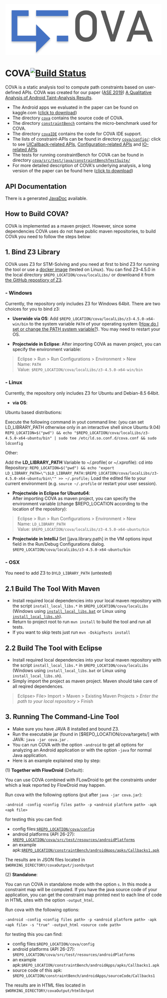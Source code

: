 <p align="left">
<img src="cova-logo.PNG" width="600">
</p> 


# COVA[![Build Status](https://travis-ci.com/secure-software-engineering/COVA.svg?branch=master)](https://travis-ci.com/secure-software-engineering/COVA)
COVA is a static analysis tool to compute path constraints based on user-defined APIs. COVA was created for our paper ([ASE 2019](https://2019.ase-conferences.org/)) [A Qualitative Analysis of Android Taint-Analysis Results](https://linghuiluo.github.io/ASE19Cova.pdf). 
- The Android apps we evaluated in the paper can be found on kaggle.com ([click to download](https://www.kaggle.com/covaanalyst1/cova-dataset)) 
- The directory [`cova`](cova/) contains the source code of COVA.
- The directory [`constraintBench`](constraintBench/) contains the micro-benchmark used for COVA.
- The directory [`covaIDE`](covaIDE/) contains the code for COVA IDE support.
- The lists of constraint-APIs can be found in directory [`cova/config/`](cova/config/): click to see [UICallback-related APIs](cova/config/UICallback_APIs.txt), [Configuration-related APIs](cova/config/Configuration_APIs.txt) and [IO-related APIs](cova/config/IO_APIs.txt)
- The tests for running constraintBench for COVA can be found in directory [`cova/src/test/java/constraintBenchTestSuite/`](cova/src/test/java/constraintBenchTestSuite)
- For more detailed description of COVA's underlying analysis, a long version of the paper can be found here ([click to download](https://github.com/covaanalyst/cova-root/blob/master/longversion.pdf))
## API Documentation
There is a generated [JavaDoc](https://secure-software-engineering.github.io/COVA/docs/) available.

## How to Build COVA?
COVA is implemented as a maven project. However, since some dependencies COVA uses do not have public maven repositories, to build COVA you need to follow the steps below:

## 1. Bind Z3 Library
COVA uses Z3 for STM-Solving and you need at first to bind Z3 for running the tool or use a [docker image](/cova/config/Dockerfile.txt) (tested on Linux). 
You can find Z3-4.5.0 in the local directory `$REPO_LOCATION/cova/localLibs/` or downloand it from [the GitHub repostiory of Z3](https://github.com/Z3Prover/z3).  
### - Windows
Currently, the repository only includes Z3 for Windows 64bit.
There are two choices for you to bind z3:

- **Userwide via OS**: 
Add `$REPO_LOCATION/cova/localLibs/z3-4.5.0-x64-win/bin` to the system variable `PATH` of your operating system ([How do I set or change the PATH system variable?](https://www.java.com/en/download/help/path.xml)). You may need to restart your OS. 

- **Projectwide in Eclipse**: 
After importing COVA as maven project, you can specify the environment variable: 
> Eclipse > Run > Run Configurations > Environment > New  
Name: `PATH`  
Value: `$REPO_LOCATION/cova/localLibs/z3-4.5.0-x64-win/bin`


### - Linux
Currently, the repository only includes Z3 for Ubuntu and Debian-8.5 64bit.

- **via OS**:  

Ubuntu based distributions:

Execute the following command in yout command line: (you can set LD_LIBRARY_PATH otherwise only in an interactive shell since Ubuntu 9.04)
    `REPO_LOCATION=$("pwd") && echo "$REPO_LOCATION/cova/localLibs/z3-4.5.0-x64-ubuntu/bin" | sudo tee /etc/ld.so.conf.d/cova.conf && sudo ldconfig`

Other:

Add the **LD_LIBRARY_PATH** Variable to ~/.profile( or ~/.xprofile): cd into Repository:
`REPO_LOCATION=$("pwd") && echo "export LD_LIBRARY_PATH=\"\$LD_LIBRARY_PATH:$REPO_LOCATION/cova/localLibs/z3-4.5.0-x64-ubuntu/bin\"" >> ~/.profile;`
Load the edited file to your current environment (e.g. `source ~/.profile` or restart your user session). 


- **Projectwide in Eclipse for Ubuntu64**:  
After importing COVA as maven project, you can specify the environment variable (change $REPO_LOCATION according to the location of the repository):
> Eclipse > Run > Run Configurations > Environment > New  
Name: `LD_LIBRARY_PATH`  
Value: `$REPO_LOCATION/cova/localLibs/z3-4.5.0-x64-ubuntu/bin` 

- **Projectwide in IntelliJ**
Set [java.library.path] in the VM options input field in the Run/Debug Configurations dialog.
`$REPO_LOCATION/cova/localLibs/z3-4.5.0-x64-ubuntu/bin`

### - OSX
You need to add Z3 to `DYLD_LIBRARY_PATH` (untested)

## 2.1 Build The Tool With Maven
- Install required local dependencies into your local maven repository with the script ``install_local_libs.*`` in `$REPO_LOCATION/cova/localLibs` (Windows using [`install_local_libs.bat`](cova/localLibs/install_local_libs.bat) or Linux using [`install_local_libs.sh`](cova/localLibs/install_local_libs.sh)). 
- Return to project root to run `mvn install` to build the tool and run all tests.
- If you want to skip tests just run `mvn -DskipTests install`

## 2.2 Build The Tool with Eclipse
- Install required local dependencies into your local maven repository with the script ``install_local_libs.*`` in `$REPO_LOCATION/cova/localLibs` (Windows using `install_local_libs.bat` or Linux using `install_local_libs.sh`). 
- Simply import the project as maven project. Maven should take care of all reqired dependences.
> Eclipse> File> Import > Maven > Existing Maven Projects > *Enter the path to your local repository*  > Finish

## 3. Running The Command-Line Tool 
- Make sure you have JAVA 8 installed and bound Z3. 
- Run the executable jar (found in [$REPO_LOCATION/cova/targets/] with JAVA: ``java -jar cova.jar`` .
- You can run COVA with the option ``-android`` to get all options for analyzing an Android application or with the option ``-java`` for normal Java application.
- Here is an example explained step by step:

(1) **Together with FlowDroid** (Default):

You can use COVA combined with FLowDroid to get the constraints under which a leak reported by FlowDroid may happen. 

Run cova with the following options (put after ``java -jar cova.jar``):

``-android -config <config files path> -p <android platform path> -apk <apk file>``

   for testing this you can find: 
   - config files:[``$REPO_LOCATION/cova/config``](cova/config)
   - android platforms (API 26-27): [``$REPO_LOCATION/cova/src/test/resources/androidPlatforms``](cova/src/test/resources/androidPlatforms)
   - an example apk:[``$REPO_LOCATION/constraintBench/androidApps/apks/Callbacks1.apk``](constraintBench/androidApps/apks/)

   The results are in JSON files located in ``$WORKING_DIRECTORY/covaOutput/jsonOutput``

(2) **Standalone**:

You can run COVA in standalone mode with the option ``s``. In this mode a constraint map will be computed. If you have the java source code of your application, you can get the constraint map printed next to each line of code in HTML sites with the option `-output_html`. 

Run cova with the following options:

``-android -config <config files path> -p <android platform path> -apk <apk file> -s "true" -output_html <source code path>``

   for testing this you can find: 
   - config files:``$REPO_LOCATION/cova/config``
   - android platforms (API 26-27): ``$REPO_LOCATION/cova/src/test/resources/androidPlatforms``
   - an example apk:``$REPO_LOCATION/constraintBench/androidApps/apks/Callbacks1.apk``
   - source code of this apk: ``$REPO_LOCATION/constraintBench/androidApps/sourceCode/Callbacks1``

   The results are in HTML files located in ``$WORKING_DIRECTORY/covaOutput/htmlOutput``
   

